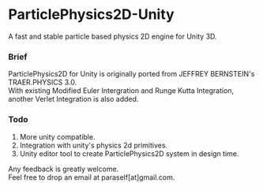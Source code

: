 ParticlePhysics2D-Unity
=======================

A fast and stable particle based physics 2D engine for Unity 3D.


### Brief
ParticlePhysics2D for Unity is originally ported from JEFFREY BERNSTEIN's TRAER.PHYSICS 3.0.<br />
With existing Modified Euler Intergration and Runge Kutta Integration, another Verlet Integration is also added.

### Todo
1. More unity compatible. <br />
2. Integration with unity's physics 2d primitives. <br />
3. Unity editor tool to create ParticlePhysics2D system in design time. <br />



Any feedback is greatly welcome.<br />
Feel free to drop an email at paraself[at]gmail.com.
